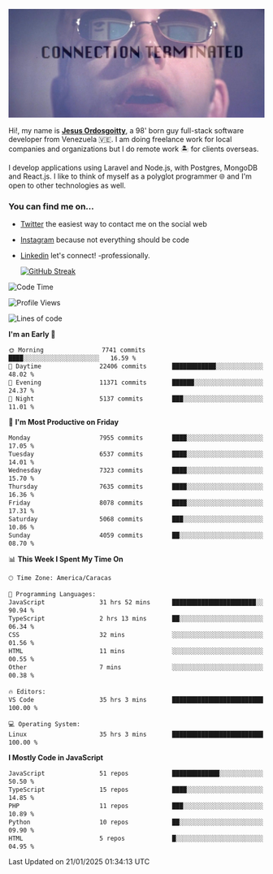 ![hackers movie reference](./disconnected.jpg)

Hi!, my name is [**Jesus Ordosgoitty**](https://jodaz.dev), a 98' born guy full-stack software developer from Venezuela 🇻🇪. I am doing freelance work for local companies and organizations but I do remote work 🏝️ for clients overseas. 

I develop applications using Laravel and Node.js, with Postgres, MongoDB and React.js. I like to think of myself as a polyglot programmer 🌐 and I'm open to other technologies as well.

### You can find me on...

- [Twitter](https://twitter.com/jodaz_) the easiest way to contact me on the social web
- [Instagram](https://instagram.com/jodaz_) because not everything should be code
- [Linkedin](https://linkedin.com/in/jodaz) let's connect! -professionally.


    [![GitHub Streak](https://streak-stats.demolab.com?user=jodaz&theme=tokyonight)](https://git.io/streak-stats)

<!--START_SECTION:waka-->
![Code Time](http://img.shields.io/badge/Code%20Time-7%2C079%20hrs%2037%20mins-blue)

![Profile Views](http://img.shields.io/badge/Profile%20Views-8-blue)

![Lines of code](https://img.shields.io/badge/From%20Hello%20World%20I%27ve%20Written-83.0%20million%20lines%20of%20code-blue)

**I'm an Early 🐤** 

```text
🌞 Morning                7741 commits        ████░░░░░░░░░░░░░░░░░░░░░   16.59 % 
🌆 Daytime                22406 commits       ████████████░░░░░░░░░░░░░   48.02 % 
🌃 Evening                11371 commits       ██████░░░░░░░░░░░░░░░░░░░   24.37 % 
🌙 Night                  5137 commits        ███░░░░░░░░░░░░░░░░░░░░░░   11.01 % 
```
📅 **I'm Most Productive on Friday** 

```text
Monday                   7955 commits        ████░░░░░░░░░░░░░░░░░░░░░   17.05 % 
Tuesday                  6537 commits        ████░░░░░░░░░░░░░░░░░░░░░   14.01 % 
Wednesday                7323 commits        ████░░░░░░░░░░░░░░░░░░░░░   15.70 % 
Thursday                 7635 commits        ████░░░░░░░░░░░░░░░░░░░░░   16.36 % 
Friday                   8078 commits        ████░░░░░░░░░░░░░░░░░░░░░   17.31 % 
Saturday                 5068 commits        ███░░░░░░░░░░░░░░░░░░░░░░   10.86 % 
Sunday                   4059 commits        ██░░░░░░░░░░░░░░░░░░░░░░░   08.70 % 
```


📊 **This Week I Spent My Time On** 

```text
🕑︎ Time Zone: America/Caracas

💬 Programming Languages: 
JavaScript               31 hrs 52 mins      ███████████████████████░░   90.94 % 
TypeScript               2 hrs 13 mins       ██░░░░░░░░░░░░░░░░░░░░░░░   06.34 % 
CSS                      32 mins             ░░░░░░░░░░░░░░░░░░░░░░░░░   01.56 % 
HTML                     11 mins             ░░░░░░░░░░░░░░░░░░░░░░░░░   00.55 % 
Other                    7 mins              ░░░░░░░░░░░░░░░░░░░░░░░░░   00.38 % 

🔥 Editors: 
VS Code                  35 hrs 3 mins       █████████████████████████   100.00 % 

💻 Operating System: 
Linux                    35 hrs 3 mins       █████████████████████████   100.00 % 
```

**I Mostly Code in JavaScript** 

```text
JavaScript               51 repos            █████████████░░░░░░░░░░░░   50.50 % 
TypeScript               15 repos            ████░░░░░░░░░░░░░░░░░░░░░   14.85 % 
PHP                      11 repos            ███░░░░░░░░░░░░░░░░░░░░░░   10.89 % 
Python                   10 repos            ██░░░░░░░░░░░░░░░░░░░░░░░   09.90 % 
HTML                     5 repos             █░░░░░░░░░░░░░░░░░░░░░░░░   04.95 % 
```




 Last Updated on 21/01/2025 01:34:13 UTC
<!--END_SECTION:waka-->
